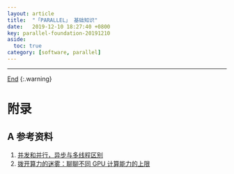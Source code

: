 ```yaml
---
layout: article
title:  "「PARALLEL」 基础知识"
date:   2019-12-10 18:27:40 +0800
key: parallel-foundation-20191210
aside:
  toc: true
category: [software, parallel]
---
```

<span id='head'></span>

<!--more-->


-------------------  
[End](#head)
{:.warning}  


# 附录
## A 参考资料
1. [并发和并行，异步与多线程区别](https://blog.csdn.net/qiuyubo1/article/details/80288525)     
1. [拨开算力的迷雾：聊聊不同 GPU 计算能力的上限](https://mp.weixin.qq.com/s?__biz=MzIwNzc2NTk0NQ==&mid=2247498010&idx=2&sn=13e14b7a562894cf6cf72b6cee991aea&scene=21#wechat_redirect)     
